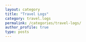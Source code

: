 ```yaml
---
layout: category
title: "Travel Logs"
category: travel.logs
permalink: /categories/travel-logs/
author_profile: true
type: posts
---
```

